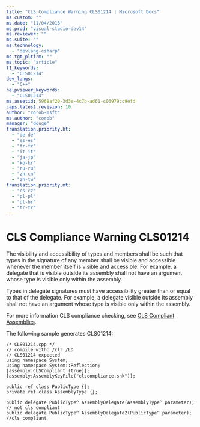 ```yaml
---
title: "CLS Compliance Warning CLS01214 | Microsoft Docs"
ms.custom: ""
ms.date: "11/04/2016"
ms.prod: "visual-studio-dev14"
ms.reviewer: ""
ms.suite: ""
ms.technology: 
  - "devlang-csharp"
ms.tgt_pltfrm: ""
ms.topic: "article"
f1_keywords: 
  - "CLS01214"
dev_langs: 
  - "C++"
helpviewer_keywords: 
  - "CLS01214"
ms.assetid: 5968af20-3d3e-4c7b-ad61-c06979cc9efd
caps.latest.revision: 10
author: "corob-msft"
ms.author: "corob"
manager: "douge"
translation.priority.ht: 
  - "de-de"
  - "es-es"
  - "fr-fr"
  - "it-it"
  - "ja-jp"
  - "ko-kr"
  - "ru-ru"
  - "zh-cn"
  - "zh-tw"
translation.priority.mt: 
  - "cs-cz"
  - "pl-pl"
  - "pt-br"
  - "tr-tr"
---
```

# CLS Compliance Warning CLS01214
The visibility and accessibility of types and members shall be such that types in the signature of any member shall be visible and accessible whenever the member itself is visible and accessible. For example, a delegate that is visible outside its assembly shall not have an argument whose type is visible only within the assembly.  
  
 Types in delegate signatures must have accessibility greater than or equal to that of the delegate.  For example, a delegate visible outside its assembly shall not have an argument whose type is visible only within the assembly.  
  
 For more information CLS compliance checking, see [CLS Compliant Assemblies](http://msdn.microsoft.com/en-us/3320b57e-ea55-4697-a17d-f509a36a3c93).  
  
 The following sample generates CLS01214:  
  
```  
/* CLS01214.cpp */  
// compile with: /clr /LD  
// CLS01214 expected  
using namespace System;  
using namespace System::Reflection;  
[assembly:CLSCompliant (true)];  
[assembly:AssemblyKeyFile("clscompliance.snk")];  
  
public ref class PublicType {};  
private ref class AssemblyType {};  
  
public delegate PublicType^ AssemblyDelegate(AssemblyType^ parameter);   // not cls compliant  
public delegate PublicType^ AssemblyDelegate2(PublicType^ parameter);   //cls compliant  
```